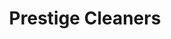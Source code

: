 ---
title: "Prestige Cleaners"
url: /scottsdale/prestige-cleaners-north-via-paseo-del-sur-north-via-paseo-del-sur/
shop: Wäscherei
---